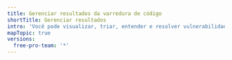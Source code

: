 ```yaml
---
title: Gerenciar resultados da varredura de código
shortTitle: Gerenciar resultados
intro: 'Você pode visualizar, triar, entender e resolver vulnerabilidades e erros que o {% data variables.product.prodname_code_scanning %} encontra.'
mapTopic: true
versions:
  free-pro-team: '*'
---
```


